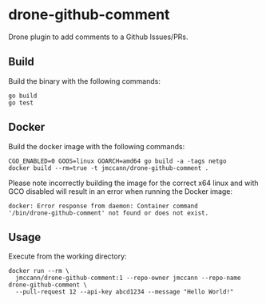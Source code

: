 # drone-github-comment

Drone plugin to add comments to a Github Issues/PRs.

## Build

Build the binary with the following commands:

```
go build
go test
```

## Docker

Build the docker image with the following commands:

```
CGO_ENABLED=0 GOOS=linux GOARCH=amd64 go build -a -tags netgo
docker build --rm=true -t jmccann/drone-github-comment .
```

Please note incorrectly building the image for the correct x64 linux and with
GCO disabled will result in an error when running the Docker image:

```
docker: Error response from daemon: Container command
'/bin/drone-github-comment' not found or does not exist.
```

## Usage

Execute from the working directory:

```
docker run --rm \
  jmccann/drone-github-comment:1 --repo-owner jmccann --repo-name drone-github-comment \
  --pull-request 12 --api-key abcd1234 --message "Hello World!"
```
